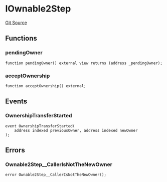 # IOwnable2Step
[Git Source](https://github.com/ContractLabs/foundry-bountykinds-contract/blob/67e6855d3beabdf242cc0b51d9e53b087a5235b9/src/oz-custom/oz/access/Ownable2Step.sol)


## Functions
### pendingOwner


```solidity
function pendingOwner() external view returns (address _pendingOwner);
```

### acceptOwnership


```solidity
function acceptOwnership() external;
```

## Events
### OwnershipTransferStarted

```solidity
event OwnershipTransferStarted(
    address indexed previousOwner, address indexed newOwner
);
```

## Errors
### Ownable2Step__CallerIsNotTheNewOwner

```solidity
error Ownable2Step__CallerIsNotTheNewOwner();
```

